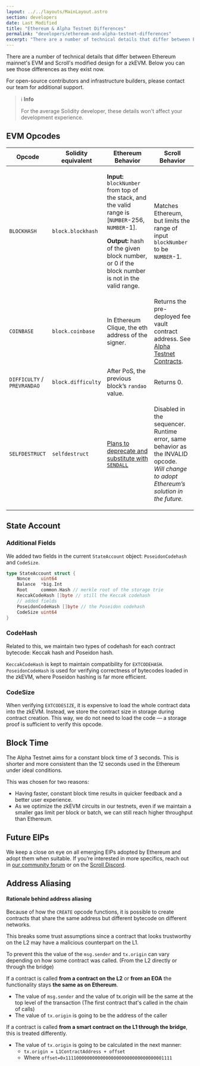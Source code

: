 ```yaml
---
layout: ../../layouts/MainLayout.astro
section: developers
date: Last Modified
title: "Ethereum & Alpha Testnet Differences"
permalink: "developers/ethereum-and-alpha-testnet-differences"
excerpt: "There are a number of technical details that differ between Ethereum mainnet's EVM and Scroll's modified design for a zkEVM. Below you can see those differences as they exist now."
---
```


There are a number of technical details that differ between Ethereum mainnet's EVM and Scroll's modified design for a zkEVM. Below you can see those differences as they exist now.

For open-source contributors and infrastructure builders, please contact our team for additional support.

> ℹ️ **Info**
>
> For the average Solidity developer, these details won't affect your development experience.

## EVM Opcodes

| Opcode                      | Solidity equivalent | Ethereum Behavior                                                                                                                                                                                                                                                          | Scroll Behavior                                                                                                                                           |
| --------------------------- | ------------------- | -------------------------------------------------------------------------------------------------------------------------------------------------------------------------------------------------------------------------------------------------------------------------- | --------------------------------------------------------------------------------------------------------------------------------------------------------- |
| `BLOCKHASH`                 | `block.blockhash`   | <p><strong>Input:</strong> <code>blockNumber</code> from top of the stack, and the valid range is [<code>NUMBER</code>-256, <code>NUMBER</code>-1].</p><p><strong>Output:</strong> hash of the given block number, or 0 if the block number is not in the valid range.</p> | Matches Ethereum, but limits the range of input `blockNumber` to be `NUMBER`-1.                                                                           |
| `COINBASE`                  | `block.coinbase`    | In Ethereum Clique, the eth address of the signer.                                                                                                                                                                                                                         | Returns the pre-deployed fee vault contract address. See [Alpha Testnet Contracts](/developers/alpha-testnet-contracts).                                  |
| `DIFFICULTY` / `PREVRANDAO` | `block.difficulty`  | After PoS, the previous block’s `randao` value.                                                                                                                                                                                                                            | Returns 0.                                                                                                                                                |
| `SELFDESTRUCT`              | `selfdestruct`      | [Plans to deprecate and substitute with `SENDALL`](https://eips.ethereum.org/EIPS/eip-4758)                                                                                                                                                                                | <p>Disabled in the sequencer. Runtime error, same behavior as the INVALID opcode.<br><em>Will change to adopt Ethereum’s solution in the future.</em></p> |

## State Account

### **Additional Fields**

We added two fields in the current `StateAccount` object: `PoseidonCodehash` and `CodeSize`.

```go
type StateAccount struct {
	Nonce    uint64
	Balance  *big.Int
	Root     common.Hash // merkle root of the storage trie
	KeccakCodeHash []byte // still the Keccak codehash
	// added fields
	PoseidonCodeHash []byte // the Poseidon codehash
	CodeSize uint64
}
```

### **CodeHash**

Related to this, we maintain two types of codehash for each contract bytecode: Keccak hash and Poseidon hash.

`KeccakCodeHash` is kept to maintain compatibility for `EXTCODEHASH`. `PoseidonCodeHash` is used for verifying correctness of bytecodes loaded in the zkEVM, where Poseidon hashing is far more efficient.

### CodeSize

When verifying `EXTCODESIZE`, it is expensive to load the whole contract data into the zkEVM. Instead, we store the contract size in storage during contract creation. This way, we do not need to load the code — a storage proof is sufficient to verify this opcode.

## Block Time

The Alpha Testnet aims for a constant block time of 3 seconds. This is shorter and more consistent than the 12 seconds used in the Ethereum under ideal conditions.

This was chosen for two reasons:

- Having faster, constant block time results in quicker feedback and a better user experience.
- As we optimize the zkEVM circuits in our testnets, even if we maintain a smaller gas limit per block or batch, we can still reach higher throughput than Ethereum.

## Future EIPs

We keep a close on eye on all emerging EIPs adopted by Ethereum and adopt them when suitable. If you’re interested in more specifics, reach out in [our community forum](https://community.scroll.io) or on the [Scroll Discord](https://discord.gg/scroll).

## Address Aliasing

#### Rationale behind address aliasing

Because of how the `CREATE` opcode functions, it is possible to create contracts that share the same address but different bytecode on different networks.

This breaks some trust assumptions since a contract that looks trustworthy on the L2 may have a malicious counterpart on the L1.&#x20;

To prevent this the value of the `msg.sender` and `tx.origin` can vary depending on how some contract was called. (From the L2 directly or through the bridge)

If a contract is called **from a contract on the L2** or **from an EOA** the functionality stays **the same as on Ethereum**.

- The value of `msg.sender` and the value of tx.origin will be the same at the top level of the transaction (The first contract that's called in the chain of calls)
- The value of `tx.origin` is going to be the address of the caller

If a contract is called **from a smart contract on the L1 through the bridge**, this is treated differently.

- The value of `tx.origin` is going to be calculated in the next manner:&#x20;
  - `tx.origin = L1ContractAddress + offset`
  - Where `offset=0x1111000000000000000000000000000000001111`
